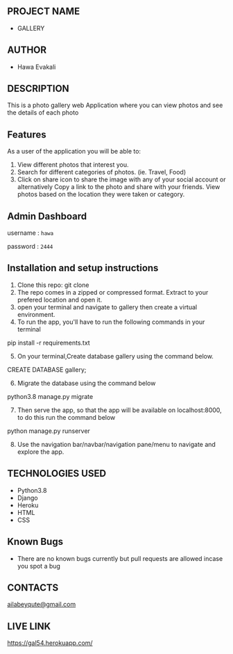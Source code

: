 ## PROJECT NAME
* GALLERY

## AUTHOR
* Hawa Evakali

## DESCRIPTION
This is a photo gallery web Application where you can view photos and see the details of each photo

## Features
As a user of the application you will be able to:
1. View different photos that interest you.
2. Search for different categories of photos. (ie. Travel, Food)
3. Click on share icon to share the image with any of your social account or alternatively Copy a link to the photo and share with your friends.
View photos based on the location they were taken or category.

## Admin Dashboard
username : `hawa`

password : `2444`

## Installation and setup instructions
1. Clone this repo: git clone
2. The repo comes in a zipped or compressed format. Extract to your prefered location and open it.
3. open your terminal and navigate to gallery then create a virtual environment.
4. To run the app, you'll have to run the following commands in your terminal

pip install -r requirements.txt

5. On your terminal,Create database gallery using the command below.

CREATE DATABASE gallery;

6. Migrate the database using the command below

python3.8 manage.py migrate

7. Then serve the app, so that the app will be available on localhost:8000, to do this run the command below

python manage.py runserver

8. Use the navigation bar/navbar/navigation pane/menu to navigate and explore the app.

## TECHNOLOGIES USED
* Python3.8
* Django
* Heroku
* HTML
* CSS

## Known Bugs
* There are no known bugs currently but pull requests are allowed incase you spot a bug

## CONTACTS
ailabeyqute@gmail.com

## LIVE LINK 
https://gal54.herokuapp.com/


